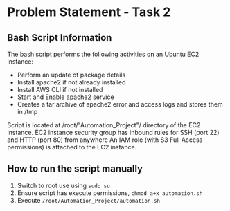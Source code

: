 # Problem Statement - Task 2
## Bash Script Information
The bash script performs the following activities on an Ubuntu EC2 instance:
- Perform an update of package details
- Install apache2 if not already installed
- Install AWS CLI if not installed
- Start and Enable apache2 service
- Creates a tar archive of apache2 error and access logs and stores them in /tmp

Script is located at /root/"Automation_Project"/ directory of the EC2 instance.
EC2 instance security group has inbound rules for SSH (port 22) and HTTP (port 80) from anywhere
An IAM role (with S3 Full Access permissions) is attached to the EC2 instance.


## How to run the script manually
1. Switch to root use using `sudo su`
2. Ensure script has execute permissions, `chmod a+x automation.sh`
3. Execute `/root/Automation_Project/automation.sh`

